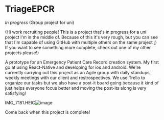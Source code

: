 # TriageEPCR
*In progress*  (Group project for uni)

(Hi work recruiting people! This is a project that's in progress for a uni project I'm in the middle of. Because of this it's very rough, but you can
see that I'm capable of using GitHub with multiple others on the same project ;) If you want to see something more complete, check out one of my 
other projects please!)

A prototype for an Emergency Patient Care Record creation system.
My first go at using React-Native and developing for ios and android. 
We're currently carrying out this project as an Agile group with daily standups, weekly meetings with our client and restrospectives. 
We use Trello to organize our tasks but we also have a post-it board going because it kind of just helps everyone focus better and moving the post-its along
is very satisfying!

IMG_7181.HEIC![image](https://user-images.githubusercontent.com/114985386/216750959-0b489299-51a6-41f0-b9af-13a3d4719f0c.png)


Come back when this project is complete!

